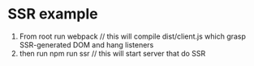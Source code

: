 # SSR example
1. From root run
webpack // this will compile dist/client.js which grasp SSR-generated DOM and hang listeners
2. then run
npm run ssr // this will start server that do SSR 

